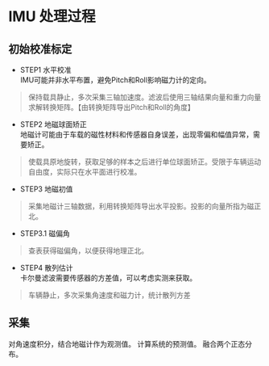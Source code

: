 # IMU 处理过程
## 初始校准标定  
+ STEP1 水平校准  
IMU可能并非水平布置，避免Pitch和Roll影响磁力计的定向。
> 保持载具静止，多次采集三轴加速度。滤波后使用三轴结果向量和重力向量求解转换矩阵。【由转换矩阵导出Pitch和Roll的角度】
+ STEP2 地磁球面矫正  
地磁计可能由于车载的磁性材料和传感器自身误差，出现零偏和幅值异常，需要矫正。
> 使载具原地旋转，获取足够的样本之后进行单位球面矫正。受限于车辆运动自由度，实际只在水平面进行校准。
+ STEP3 地磁初值  
> 采集地磁计三轴数据，利用转换矩阵导出水平投影。投影的向量所指为磁正北。
+ STEP3.1 磁偏角
> 查表获得磁偏角，以便获得地理正北。
+ STEP4 散列估计  
卡尔曼滤波需要传感器的方差值，可以考虑实测来获取。
> 车辆静止，多次采集角速度和磁力计，统计散列方差
## 采集
对角速度积分，结合地磁计作为观测值。
计算系统的预测值。
融合两个正态分布。